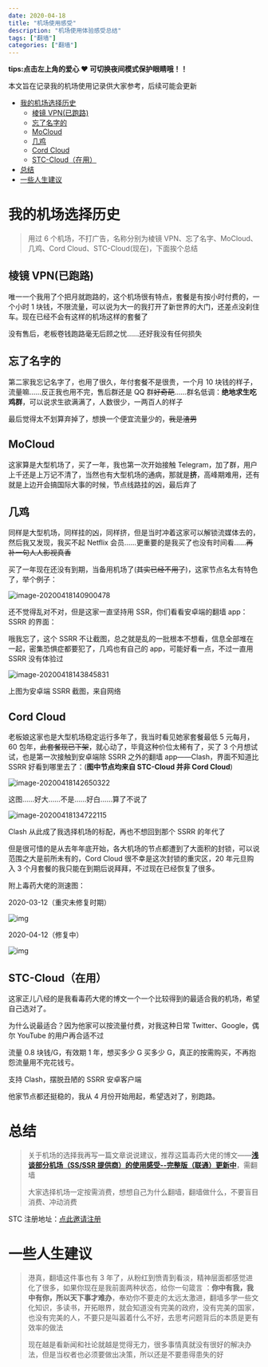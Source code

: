 ```yaml
---
date: 2020-04-18
title: "机场使用感受"
description: "机场使用体验感受总结"
tags: ["翻墙"]
categories: ["翻墙"]
---
```


**tips:点击左上角的爱心 ❤️ 可切换夜间模式保护眼睛哦！！**

本文旨在记录我的机场使用记录供大家参考，后续可能会更新

<!-- TOC -->

- [我的机场选择历史](#我的机场选择历史)
  - [棱镜 VPN(已跑路)](#棱镜-vpn已跑路)
  - [忘了名字的](#忘了名字的)
  - [MoCloud](#mocloud)
  - [几鸡](#几鸡)
  - [Cord Cloud](#cord-cloud)
  - [STC-Cloud（在用）](#stc-cloud在用)
- [总结](#总结)
- [一些人生建议](#一些人生建议)

<!-- /TOC -->

# 我的机场选择历史

> 用过 6 个机场，不打广告，名称分别为棱镜 VPN、忘了名字、MoCloud、几鸡、Cord Cloud、STC-Cloud(现在)，下面挨个总结

## 棱镜 VPN(已跑路)

唯一一个我用了个把月就跑路的，这个机场很有特点，套餐是有按小时付费的，一个小时 1 块钱，不限流量，可以说为大一的我打开了新世界的大门，还差点没刹住车。现在已经不会有这样的机场这样的套餐了

没有售后，老板卷钱跑路毫无后顾之忧……还好我没有任何损失

## 忘了名字的

第二家我忘记名字了，也用了很久，年付套餐不是很贵，一个月 10 块钱的样子，流量嘛……反正我也用不完，售后群还是 QQ 群~~好奇葩~~……群名低调：**绝地求生吃鸡群**，可以说求生欲满满了，人数很少，一两百人的样子

最后觉得太不划算弃掉了，想换一个便宜流量少的，~~我是渣男~~

## MoCloud

这家算是大型机场了，买了一年，我也第一次开始接触 Telegram，加了群，用户上千还是上万记不清了，当然也有大型机场的通病，那就是**挤**，高峰期难用，还有就是上边开会搞国际大事的时候，节点线路挂的凶，最后弃了

## 几鸡

同样是大型机场，同样挂的凶，同样挤，但是当时冲着这家可以解锁流媒体去的，然后我又发现，我买不起 Netflix 会员……更重要的是我买了也没有时间看……~~再补一句人人影视真香~~

买了一年现在还没有到期，当备用机场了(~~其实已经不用了~~)，这家节点名太有特色了，举个例子：

![image-20200418140900478](https://raw.githubusercontent.com/Dawn666Y/myPicGo/master/blog/image-20200418140900478.png)

还不觉得乱对不对，但是这家一直坚持用 SSR，你们看看安卓端的翻墙 app：SSRR 的界面：

哦我忘了，这个 SSRR 不让截图，总之就是乱的一批根本不想看，信息全部堆在一起，密集恐惧症都要犯了，几鸡也有自己的 app，可能好看一点，不过一直用 SSRR 没有体验过

![image-20200418143845831](https://raw.githubusercontent.com/Dawn666Y/myPicGo/master/blog/image-20200418143845831.png)

上图为安卓端 SSRR 截图，来自网络

## Cord Cloud

老板娘这家也是大型机场稳定运行多年了，我当时看见她家套餐最低 5 元每月，60 包年，~~此套餐现已下架~~，就心动了，毕竟这种价位太稀有了，买了 3 个月想试试，也是第一次接触到安卓端除 SSRR 之外的翻墙 app——Clash，界面不知道比 SSRR 好看到哪里去了：(**图中节点均来自 STC-Cloud 并非 Cord Cloud**)

![image-20200418142650322](https://raw.githubusercontent.com/Dawn666Y/myPicGo/master/blog/image-20200418142650322.png)

这图……好大……不是……好白……算了不说了

![image-20200418134722115](https://raw.githubusercontent.com/Dawn666Y/myPicGo/master/blog/image-20200418134722115.png)

Clash 从此成了我选择机场的标配，再也不想回到那个 SSRR 的年代了

但是很可惜的是从去年年底开始，各大机场的节点都遭到了大面积的封锁，可以说范围之大是前所未有的，Cord Cloud 很不幸是这次封锁的重灾区，20 年元旦购入 3 个月套餐的我只能在到期后说拜拜，不过现在已经恢复了很多。

附上毒药大佬的测速图：

2020-03-12（重灾未修复时期）

![img](https://user-images.githubusercontent.com/34016863/76536615-8b795980-64b7-11ea-8be4-943548db6b0b.png#vwid=979&vhei=3630)

2020-04-12（修复中）

![img](https://user-images.githubusercontent.com/34016863/79049659-88f55580-7c57-11ea-8502-ca07c9994847.png#vwid=896&vhei=2700)

## STC-Cloud（在用）

这家正儿八经的是我看毒药大佬的博文一个一个比较得到的最适合我的机场，希望自己选对了。

为什么说最适合？因为他家可以按流量付费，对我这种日常 Twitter、Google，偶尔 YouTube 的用户再合适不过

流量 0.8 块钱/G，有效期 1 年，想买多少 G 买多少 G，真正的按需购买，不再抱怨流量用不完花钱亏。

支持 Clash，摆脱丑陋的 SSRR 安卓客户端

他家节点都还挺稳的，我从 4 月份开始用起，希望选对了，别跑路。

# 总结

> 关于机场的选择我再写一篇文章说说建议，推荐这篇毒药大佬的博文——[**浅谈部分机场（SS/SSR 提供商）的使用感受--完整版（联通）更新中**](https://www.duyaoss.com/archives/3/)，需翻墙
>
> 大家选择机场一定按需消费，想想自己为什么翻墙，翻墙做什么，不要盲目消费、冲动消费

STC 注册地址：[点此邀请注册](https://stc-beta4.com/auth/register?code=t4XQ)

# 一些人生建议

> 港真，翻墙这件事也有 3 年了，从粉红到愤青到看淡，精神层面都感觉进化了很多，如果你现在是我前面两种状态，给你一句箴言 ：**你中有我，我中有你，所以天下事才难办**，奉劝你不要走的太远太激进，翻墙多学一些文化知识，多读书，开拓眼界，就会知道没有完美的政府，没有完美的国家，也没有完美的人，不要只是叫嚣着什么不好，去思考问题背后的本质是更有效率的做法
>
> 现在越是看新闻和社论就越是觉得无力，很多事情真就没有很好的解决办法，但是当权者也必须要做出决策，所以还是不要患得患失的好
